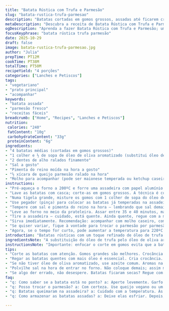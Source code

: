 ```yaml
---
title: "Batata Rústica com Trufa e Parmesão"
slug: "batata-rustica-trufa-parmesao"
description: "Batatas cortadas em gomos grossos, assadas até ficarem crocantes por fora e macias por dentro, temperadas com azeite de trufa e alho ralado. Finalizadas com parmesão ralado na hora e pimenta do reino moída, servidas com um molho para mergulhar. Versão adaptada com óleo de oliva aromatizado no lugar do tradicional azeite de trufa e ajuste nos tempos para cuidado extra na textura. Preparação prática que revela aromas amadeirados e presença marcante do queijo, ideal para quem gosta de sabores intensos e textura contrastante."
metaDescription: "Descubra a receita de Batata Rústica com Trufa e Parmesão; crocantes e macias, uma delícia gourmet que encanta."
ogDescription: "Aprenda a fazer Batata Rústica com Trufa e Parmesão; uma combinação irresistível de texturas e sabores."
focusKeyphrase: "batata rústica trufa parmesão"
date: 2025-10-29
draft: false
image: batata-rustica-trufa-parmesao.jpg
author: "Julia"
prepTime: PT12M
cookTime: PT38M
totalTime: PT50M
recipeYield: "4 porções"
categories: ["Lanches e Petiscos"]
tags:
- "vegetariano"
- "prato principal"
- "acompanhar"
keywords:
- "batata assada"
- "parmesão fresco"
- "receitas fáceis"
breadcrumb: ["Home", "Recipes", "Lanches e Petiscos"]
nutrition: 
 calories: "240"
 fatContent: "10g"
 carbohydrateContent: "33g"
 proteinContent: "6g"
ingredients:
- "4 batatas médias (cortadas em gomos grossos)"
- "1 colher e ½ de sopa de óleo de oliva aromatizado (substitui óleo de trufa)"
- "2 dentes de alho ralados finamente"
- "Sal a gosto"
- "Pimenta do reino moída na hora a gosto"
- "½ xícara de queijo parmesão ralado na hora"
- "Molho para acompanhar (pode ser maionese temperada ou ketchup caseiro)"
instructions:
- "Pré-aqueça o forno a 200ºC e forre uma assadeira com papel alumínio para facilitar a limpeza."
- "Lave as batatas com casca; corte-as em gomos grossos. A técnica é cortar ao meio, depois em quartos e ainda ao meio para chegar em 8 fatias. Corte de dentro para fora para fazer aquelas pontinhas charmosas. Bata o olho para manter tamanhos parecidos, até porque batata fina queima rápido, batata grossa demora e fica cru."
- "Numa tigela grande, misture os gomos com 1 colher de sopa do óleo de oliva aromatizado e o alho ralado. Misture usando as mãos ou uma colher de pau para garantir que o alho envolve cada pedaço."
- "Use pegador (pinça) para colocar as batatas já temperadas na assadeira. Se restar óleo/alho na tigela, descarte para não queimar e embolorar no forno."
- "Tempere com sal e pimenta do reino na hora – lembrando que sal demais vai tirar a crocância; aqueça mais o tempero depois."
- "Leve ao forno no meio da prateleira. Assar entre 35 e 40 minutos, mas vá observando uma mudança: a pele começa a enrugar, ganhando textura seca e levemente dourada. Se espetar um garfo e escorregar fácil porém ainda firme, está no ponto. Nada de amolecer demais e virar purê."
- "Tire a assadeira — cuidado, está quente. Ainda quente, regue com a metade restante do óleo aromatizado; essa camada extra vira uma casquinha brilhante e perfumada. Polvilhe rápido o parmesão ralado, o queijo vai derreter na batata quente e liberar aquele aroma penetrante."
- "Sirva imediatamente. Recomendação: acompanhar com molho caseiro, como um aioli simples ou molho de mostarda e mel, para equilibrar a intensidade do parmesão e da trufa."
- "Se quiser variar, fique à vontade para trocar o parmesão por parmesão de castanha, opção vegana e que dá um toque levemente tostado e diferente."
- "Agora, se o tempo for curto, pode aumentar a temperatura para 220ºC e reduzir o tempo para quase 30 minutos: assadeira na parte de baixo do forno e atenção para não queimar."
introduction: "Batatas rústicas com um toque refinado de óleo de trufa e queijo parmesão fresco. Lembro a primeira vez que fiz e quase queimei tudo porque não confiei nos sinais visuais. Hoje, a gente entende que não é sobre tempo cravado e sim cheiro do dente de alho tostado, cor dourada na casca e aquela textura perfeita entre crocante e macio. O parmesão vem no final, derretendo lentamente, transformando o prato em algo que vai muito além dos simples petiscos. Entram também essas nuances de óleo aromatizado em vez do trufado comprado caro; a economia que não perde no sabor. Serve bem com cerveja gelada ou um branco leve, e até de última hora vira acompanhamento para qualquer carne assada."
ingredientsNote: "A substituição do óleo de trufa pelo óleo de oliva aromatizado é prática comum; além de ser mais acessível, o aroma fica mais sutil e gostoso, sem aquele cheiro forte que às vezes domina tudo. O alho ralado cria uma camada de sabor mais delicada do que o alho em pó, que pode perder aroma no forno. O parmesão deve ser ralado na hora para contribuir com a textura essencial que derrete e segura o óleo. Batatas finas queimam rápido; se perceber que a batata está escurecendo muito antes de estar macia, cubra com papel alumínio e reduza o calor por alguns minutos. Sal e pimenta, sempre a gosto; para quem prefere, troca-se por sal grosso moído na hora e pimenta branca, o que dá uma pegada mais suave ao paladar."
instructionsNote: "Importante: enfocar o corte em gomos evita que a batata cozinhe de maneira irregular. O corte de dentro para fora ajuda a manter pontas crocantes e um interior macio – o segredo do contraste. A aplicação inicial de óleo e alho no começo dá sabor mais penetrante, já na finalização cria uma cobertura apetitosamente brilhante. O tempo no forno varia conforme o tamanho e tipo da batata, então confiar no ganho visual e no teste do garfo é essencial — ponto de garfo que entra e sai com leve resistência, sem desmanchar. Fora que o cheiro de alho tostado é um sinal de que o óleo está bem sedimentado na peça. A retirada rápida para o toque final de óleo e parmesão quentes é a cereja no bolo. Por último, servir quente é chave, porque esfriando o parmesão volta a ficar duro e perde a graça."
tips:
- "Corte as batatas com atenção. Gomos grandes são melhores. Crocância no exterior precisa de mais tempo. Mas fique de olho. Batatas finas queimam rápido. Cubra com papel alumínio se precisar diminuir o calor."
- "Regar as batatas quentes com mais óleo é essencial. Cria crocância. Não economize no parmesão, coloque na hora. Ele derrete e dá um toque especial. O queijo ralado na hora é diferente do que já vem embalado."
- "Se não tiver óleo de oliva aromatizado, use azeite comum. Aromas na batata são essenciais. A troca melhora o prato. Adiciona sabor, mas fica mais suave. O alho deve ser fresquinho para melhor resultado."
- "Polvilhe sal na hora de entrar no forno. Não coloque demais; assim mantém a crocância. Experimente antes. A pimenta do reino é um carinho. Moída na hora, de verdade, faz diferença."
- "Se algo der errado, não desespere. Batatas ficaram secas? Regue com mais azeite ou óleo. Ou então adicione um pouco de água. Mantenha a umidade e as batatas ficam saborosas."
faq:
- "q: Como saber se a batata está no ponto? a: Aperte levemente. Garfo deve entrar fácil, mas não muito. Se estiver mole, já era. Olhe a cor. Deve estar dourada."
- "q: Posso trocar o parmesão? a: Com certeza. Use queijo vegano ou um queijo menos forte. Fica diferente mas saboroso. Experimente e adapte para o seu gosto."
- "q: Batatas queimaram na assadeira? a: Cuidado com a temperatura. Às vezes é bom baixar. Cobre um pouco com papel alumínio. Acompanha bem com um molho caseiro. Vai da cerâmica, panela também."
- "q: Como armazenar as batatas assadas? a: Deixe elas esfriar. Depois, coloque em um recipiente fechado. Um dia na geladeira dá certo. Aqueça no forno de novo para ficar crocante."

---
```

